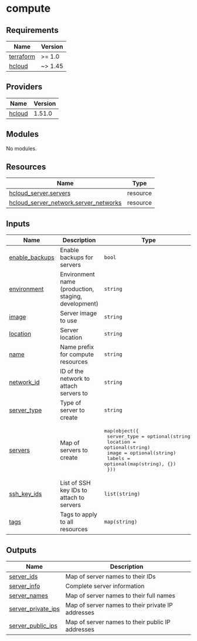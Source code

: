 # compute

<!-- BEGIN_TF_DOCS -->
## Requirements

| Name | Version |
|------|---------|
| <a name="requirement_terraform"></a> [terraform](#requirement\_terraform) | >= 1.0 |
| <a name="requirement_hcloud"></a> [hcloud](#requirement\_hcloud) | ~> 1.45 |

## Providers

| Name | Version |
|------|---------|
| <a name="provider_hcloud"></a> [hcloud](#provider\_hcloud) | 1.51.0 |

## Modules

No modules.

## Resources

| Name | Type |
|------|------|
| [hcloud_server.servers](https://registry.terraform.io/providers/hetznercloud/hcloud/latest/docs/resources/server) | resource |
| [hcloud_server_network.server_networks](https://registry.terraform.io/providers/hetznercloud/hcloud/latest/docs/resources/server_network) | resource |

## Inputs

| Name | Description | Type | Default | Required |
|------|-------------|------|---------|:--------:|
| <a name="input_enable_backups"></a> [enable\_backups](#input\_enable\_backups) | Enable backups for servers | `bool` | `true` | no |
| <a name="input_environment"></a> [environment](#input\_environment) | Environment name (production, staging, development) | `string` | n/a | yes |
| <a name="input_image"></a> [image](#input\_image) | Server image to use | `string` | `"ubuntu-22.04"` | no |
| <a name="input_location"></a> [location](#input\_location) | Server location | `string` | `"nbg1"` | no |
| <a name="input_name"></a> [name](#input\_name) | Name prefix for compute resources | `string` | n/a | yes |
| <a name="input_network_id"></a> [network\_id](#input\_network\_id) | ID of the network to attach servers to | `string` | n/a | yes |
| <a name="input_server_type"></a> [server\_type](#input\_server\_type) | Type of server to create | `string` | `"cx11"` | no |
| <a name="input_servers"></a> [servers](#input\_servers) | Map of servers to create | <pre>map(object({<br>    server_type = optional(string)<br>    location    = optional(string)<br>    image       = optional(string)<br>    labels      = optional(map(string), {})<br>  }))</pre> | `{}` | no |
| <a name="input_ssh_key_ids"></a> [ssh\_key\_ids](#input\_ssh\_key\_ids) | List of SSH key IDs to attach to servers | `list(string)` | n/a | yes |
| <a name="input_tags"></a> [tags](#input\_tags) | Tags to apply to all resources | `map(string)` | `{}` | no |

## Outputs

| Name | Description |
|------|-------------|
| <a name="output_server_ids"></a> [server\_ids](#output\_server\_ids) | Map of server names to their IDs |
| <a name="output_server_info"></a> [server\_info](#output\_server\_info) | Complete server information |
| <a name="output_server_names"></a> [server\_names](#output\_server\_names) | Map of server names to their full names |
| <a name="output_server_private_ips"></a> [server\_private\_ips](#output\_server\_private\_ips) | Map of server names to their private IP addresses |
| <a name="output_server_public_ips"></a> [server\_public\_ips](#output\_server\_public\_ips) | Map of server names to their public IP addresses |
<!-- END_TF_DOCS -->
